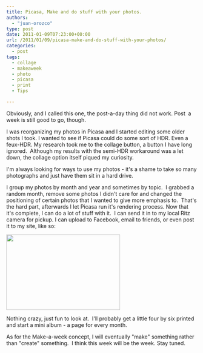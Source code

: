 ```yaml
---
title: Picasa, Make and do stuff with your photos.
authors: 
  - "juan-orozco"
type: post
date: 2011-01-09T07:23:00+00:00
url: /2011/01/09/picasa-make-and-do-stuff-with-your-photos/
categories:
  - post
tags:
  - collage
  - makeaweek
  - photo
  - picasa
  - print
  - Tips

---
```

Obviously, and I called this one, the post-a-day thing did not work. Post  a week is still good to go, though.

I was reorganizing my photos in Picasa and I started editing some older shots I took. I wanted to see if Picasa could do some sort of HDR. Even a feux-HDR. My research took me to the collage button, a button I have long ignored.  Although my results with the semi-HDR workaround was a let down, the collage option itself piqued my curiosity.

I'm always looking for ways to use my photos - it's a shame to take so many photographs and just have them sit in a hard drive.

I group my photos by month and year and sometimes by topic.  I grabbed a random month, remove some photos I didn't care for and changed the positioning of certain photos that I wanted to give more emphasis to.  That's the hard part, afterwards I let Picasa run it's rendering process. Now that it's complete, I can do a lot of stuff with it.  I can send it in to my local Ritz camera for pickup. I can upload to Facebook, email to friends, or even post it to my site, like so:

<a rel="attachment wp-att-2677" href="http://juanthedesigner.wordpress.com/2011/01/09/picasa-make-and-do-stuff-with-your-photos/may-2010/"><img class="alignleft size-medium wp-image-2677" title="May 2010" src="http://juanthedesigner.files.wordpress.com/2011/01/may-2010.jpg?w=300&#038;resize=300%2C199" alt="" width="300" height="199" data-recalc-dims="1" /></a>

Nothing crazy, just fun to look at.  I'll probably get a little four by six printed and start a mini album - a page for every month.

As for the Make-a-week concept, I will eventually "make" something rather than "create" something.  I think this week will be the week. Stay tuned.